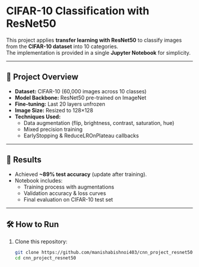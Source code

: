 # CIFAR-10 Classification with ResNet50

This project applies **transfer learning with ResNet50** to classify images from the **CIFAR-10 dataset** into 10 categories.  
The implementation is provided in a single **Jupyter Notebook** for simplicity.

---

## 📌 Project Overview
- **Dataset:** CIFAR-10 (60,000 images across 10 classes)
- **Model Backbone:** ResNet50 pre-trained on ImageNet
- **Fine-tuning:** Last 20 layers unfrozen
- **Image Size:** Resized to 128×128
- **Techniques Used:**
  - Data augmentation (flip, brightness, contrast, saturation, hue)
  - Mixed precision training
  - EarlyStopping & ReduceLROnPlateau callbacks

---

## 🚀 Results
- Achieved **~89% test accuracy** (update after training).
- Notebook includes:
  - Training process with augmentations
  - Validation accuracy & loss curves
  - Final evaluation on CIFAR-10 test set

---

## 🛠️ How to Run
1. Clone this repository:
   ```bash
   git clone https://github.com/manishabishnoi403/cnn_project_resnet50.git
   cd cnn_project_resnet50
